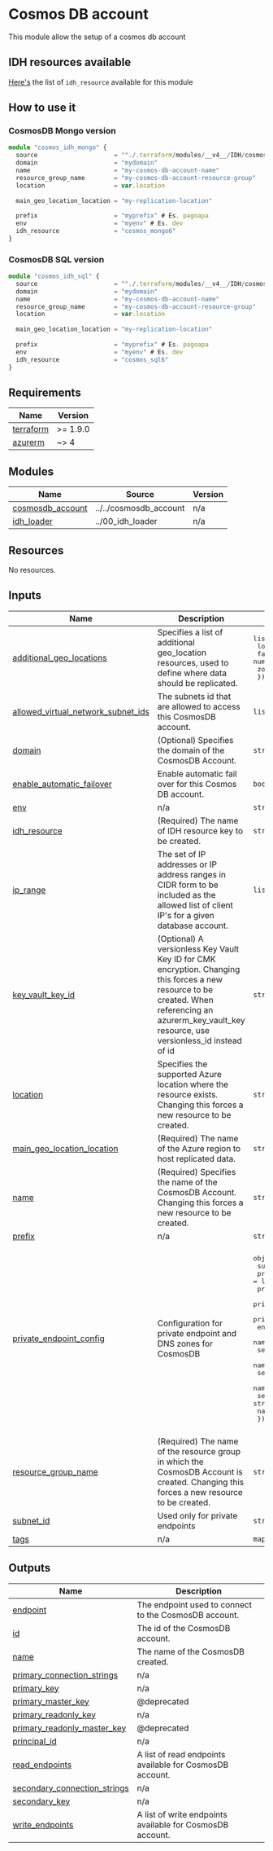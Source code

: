 # Cosmos DB account

This module allow the setup of a cosmos db account

## IDH resources available

[Here's](./LIBRARY.md) the list of `idh_resource` available for this module

## How to use it

### CosmosDB Mongo version

```ts
module "cosmos_idh_mongo" {
  source                     = ""./.terraform/modules/__v4__/IDH/cosmosdb_account"
  domain                     = "mydomain"
  name                       = "my-cosmos-db-account-name"
  resource_group_name        = "my-cosmos-db-account-resource-group"
  location                   = var.location
  
  main_geo_location_location = "my-replication-location"
  
  prefix                     = "myprefix" # Es. pagoapa
  env                        = "myenv" # Es. dev
  idh_resource               = "cosmos_mongo6" 
}

```

### CosmosDB SQL version

```ts
module "cosmos_idh_sql" {
  source                     = ""./.terraform/modules/__v4__/IDH/cosmosdb_account"
  domain                     = "mydomain"
  name                       = "my-cosmos-db-account-name"
  resource_group_name        = "my-cosmos-db-account-resource-group"
  location                   = var.location
  
  main_geo_location_location = "my-replication-location"
  
  prefix                     = "myprefix" # Es. pagoapa
  env                        = "myenv" # Es. dev
  idh_resource               = "cosmos_sql6" 
}
```

<!-- markdownlint-disable -->
<!-- BEGIN_TF_DOCS -->
## Requirements

| Name | Version |
|------|---------|
| <a name="requirement_terraform"></a> [terraform](#requirement\_terraform) | >= 1.9.0 |
| <a name="requirement_azurerm"></a> [azurerm](#requirement\_azurerm) | ~> 4 |

## Modules

| Name | Source | Version |
|------|--------|---------|
| <a name="module_cosmosdb_account"></a> [cosmosdb\_account](#module\_cosmosdb\_account) | ../../cosmosdb_account | n/a |
| <a name="module_idh_loader"></a> [idh\_loader](#module\_idh\_loader) | ../00_idh_loader | n/a |

## Resources

No resources.

## Inputs

| Name | Description | Type | Default | Required |
|------|-------------|------|---------|:--------:|
| <a name="input_additional_geo_locations"></a> [additional\_geo\_locations](#input\_additional\_geo\_locations) | Specifies a list of additional geo\_location resources, used to define where data should be replicated. | <pre>list(object({<br/>    location          = string<br/>    failover_priority = number<br/>    zone_redundant    = bool<br/>  }))</pre> | `[]` | no |
| <a name="input_allowed_virtual_network_subnet_ids"></a> [allowed\_virtual\_network\_subnet\_ids](#input\_allowed\_virtual\_network\_subnet\_ids) | The subnets id that are allowed to access this CosmosDB account. | `list(string)` | `[]` | no |
| <a name="input_domain"></a> [domain](#input\_domain) | (Optional) Specifies the domain of the CosmosDB Account. | `string` | n/a | yes |
| <a name="input_enable_automatic_failover"></a> [enable\_automatic\_failover](#input\_enable\_automatic\_failover) | Enable automatic fail over for this Cosmos DB account. | `bool` | `true` | no |
| <a name="input_env"></a> [env](#input\_env) | n/a | `string` | n/a | yes |
| <a name="input_idh_resource"></a> [idh\_resource](#input\_idh\_resource) | (Required) The name of IDH resource key to be created. | `string` | n/a | yes |
| <a name="input_ip_range"></a> [ip\_range](#input\_ip\_range) | The set of IP addresses or IP address ranges in CIDR form to be included as the allowed list of client IP's for a given database account. | `list(string)` | `null` | no |
| <a name="input_key_vault_key_id"></a> [key\_vault\_key\_id](#input\_key\_vault\_key\_id) | (Optional) A versionless Key Vault Key ID for CMK encryption. Changing this forces a new resource to be created. When referencing an azurerm\_key\_vault\_key resource, use versionless\_id instead of id | `string` | `null` | no |
| <a name="input_location"></a> [location](#input\_location) | Specifies the supported Azure location where the resource exists. Changing this forces a new resource to be created. | `string` | n/a | yes |
| <a name="input_main_geo_location_location"></a> [main\_geo\_location\_location](#input\_main\_geo\_location\_location) | (Required) The name of the Azure region to host replicated data. | `string` | n/a | yes |
| <a name="input_name"></a> [name](#input\_name) | (Required) Specifies the name of the CosmosDB Account. Changing this forces a new resource to be created. | `string` | n/a | yes |
| <a name="input_prefix"></a> [prefix](#input\_prefix) | n/a | `string` | n/a | yes |
| <a name="input_private_endpoint_config"></a> [private\_endpoint\_config](#input\_private\_endpoint\_config) | Configuration for private endpoint and DNS zones for CosmosDB | <pre>object({<br/>    subnet_id                         = string<br/>    private_dns_zone_sql_ids          = list(string)<br/>    private_dns_zone_table_ids        = list(string)<br/>    private_dns_zone_mongo_ids        = list(string)<br/>    private_dns_zone_cassandra_ids    = list(string)<br/>    enabled                           = bool<br/>    name_sql                          = string<br/>    service_connection_name_sql       = string<br/>    name_mongo                        = string<br/>    service_connection_name_mongo     = string<br/>    name_cassandra                    = string<br/>    service_connection_name_cassandra = string<br/>    name_table                        = string<br/>  })</pre> | <pre>{<br/>  "enabled": true,<br/>  "name_cassandra": null,<br/>  "name_mongo": null,<br/>  "name_sql": null,<br/>  "name_table": null,<br/>  "private_dns_zone_cassandra_ids": [],<br/>  "private_dns_zone_mongo_ids": [],<br/>  "private_dns_zone_sql_ids": [],<br/>  "private_dns_zone_table_ids": [],<br/>  "service_connection_name_cassandra": null,<br/>  "service_connection_name_mongo": null,<br/>  "service_connection_name_sql": null,<br/>  "subnet_id": null<br/>}</pre> | no |
| <a name="input_resource_group_name"></a> [resource\_group\_name](#input\_resource\_group\_name) | (Required) The name of the resource group in which the CosmosDB Account is created. Changing this forces a new resource to be created. | `string` | n/a | yes |
| <a name="input_subnet_id"></a> [subnet\_id](#input\_subnet\_id) | Used only for private endpoints | `string` | `null` | no |
| <a name="input_tags"></a> [tags](#input\_tags) | n/a | `map(any)` | n/a | yes |

## Outputs

| Name | Description |
|------|-------------|
| <a name="output_endpoint"></a> [endpoint](#output\_endpoint) | The endpoint used to connect to the CosmosDB account. |
| <a name="output_id"></a> [id](#output\_id) | The id of the CosmosDB account. |
| <a name="output_name"></a> [name](#output\_name) | The name of the CosmosDB created. |
| <a name="output_primary_connection_strings"></a> [primary\_connection\_strings](#output\_primary\_connection\_strings) | n/a |
| <a name="output_primary_key"></a> [primary\_key](#output\_primary\_key) | n/a |
| <a name="output_primary_master_key"></a> [primary\_master\_key](#output\_primary\_master\_key) | @deprecated |
| <a name="output_primary_readonly_key"></a> [primary\_readonly\_key](#output\_primary\_readonly\_key) | n/a |
| <a name="output_primary_readonly_master_key"></a> [primary\_readonly\_master\_key](#output\_primary\_readonly\_master\_key) | @deprecated |
| <a name="output_principal_id"></a> [principal\_id](#output\_principal\_id) | n/a |
| <a name="output_read_endpoints"></a> [read\_endpoints](#output\_read\_endpoints) | A list of read endpoints available for CosmosDB account. |
| <a name="output_secondary_connection_strings"></a> [secondary\_connection\_strings](#output\_secondary\_connection\_strings) | n/a |
| <a name="output_secondary_key"></a> [secondary\_key](#output\_secondary\_key) | n/a |
| <a name="output_write_endpoints"></a> [write\_endpoints](#output\_write\_endpoints) | A list of write endpoints available for CosmosDB account. |
<!-- END_TF_DOCS -->

